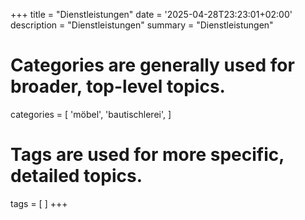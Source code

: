+++
title = "Dienstleistungen"
date = '2025-04-28T23:23:01+02:00'
description = "Dienstleistungen"
summary = "Dienstleistungen"
# Categories are generally used for broader, top-level topics.
categories = [
 'möbel',
 'bautischlerei',
]
# Tags are used for more specific, detailed topics.
tags = [
]
+++
